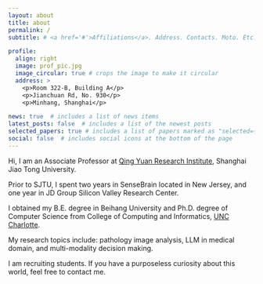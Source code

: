 ```yaml
---
layout: about
title: about
permalink: /
subtitle: # <a href='#'>Affiliations</a>. Address. Contacts. Moto. Etc.

profile:
  align: right
  image: prof_pic.jpg
  image_circular: true # crops the image to make it circular
  address: >
    <p>Room 322-B, Building A</p>
    <p>Jianchuan Rd, No. 930</p>
    <p>Minhang, Shanghai</p>

news: true  # includes a list of news items
latest_posts: false  # includes a list of the newest posts
selected_papers: true # includes a list of papers marked as "selected={true}"
social: false  # includes social icons at the bottom of the page
---
```



Hi, I am an Associate Professor at [Qing Yuan Research Institute](https://www.qingyuan.sjtu.edu.cn), Shanghai Jiao Tong University.

Prior to SJTU, I spent two years in SenseBrain located in New Jersey, and one year in JD Group Silicon Valley Research Center.

I obtained my B.E. degree in Beihang University and Ph.D. degree of Computer Science from College of Computing and Informatics, [UNC Charlotte](https://www.charlotte.edu). 

My research topics include:
  pathology image analysis, LLM in medical domain, and multi-modality decision making.

I am recruiting students. If you have a purposeless curiosity about this world, feel free to contact me.


<!--
Write your biography here. Tell the world about yourself. Link to your favorite [subreddit](http://reddit.com). You can put a picture in, too. The code is already in, just name your picture `prof_pic.jpg` and put it in the `img/` folder.test

Put your address / P.O. box / other info right below your picture. You can also disable any of these elements by editing `profile` property of the YAML header of your `_pages/about.md`. Edit `_bibliography/papers.bib` and Jekyll will render your [publications page](/al-folio/publications/) automatically.

Link to your social media connections, too. This theme is set up to use [Font Awesome icons](http://fortawesome.github.io/Font-Awesome/) and [Academicons](https://jpswalsh.github.io/academicons/), like the ones below. Add your Facebook, Twitter, LinkedIn, Google Scholar, or just disable all of them.
-->